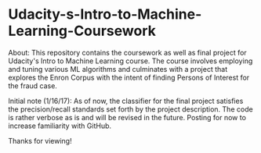 # Udacity-s-Intro-to-Machine-Learning-Coursework

About:
This repository contains the coursework as well as final project for Udacity's Intro to Machine Learning course. The course involves 
employing and tuning various ML algorithms and culminates with a project that explores the Enron Corpus with the intent of finding Persons
of Interest for the fraud case.


Initial note (1/16/17):
As of now, the classifier for the final project satisfies the precision/recall standards set forth by the project description. The code is
rather verbose as is and will be revised in the future. Posting for now to increase familiarity with GitHub.



Thanks for viewing!
